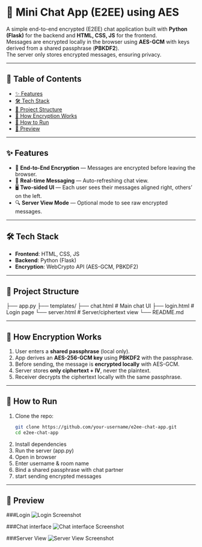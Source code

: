 # 🔐 Mini Chat App (E2EE) using AES

A simple end-to-end encrypted (E2EE) chat application built with **Python (Flask)** for the backend and **HTML, CSS, JS** for the frontend.  
Messages are encrypted locally in the browser using **AES-GCM** with keys derived from a shared passphrase (**PBKDF2**).  
The server only stores encrypted messages, ensuring privacy.

---

## 📑 Table of Contents
- [✨ Features](#-features)  
- [🛠️ Tech Stack](#️-tech-stack)  
- [📂 Project Structure](#-project-structure)  
- [🔐 How Encryption Works](#-how-encryption-works)  
- [🚀 How to Run](#-how-to-run)  
- [📸 Preview](#-preview)  

---

## ✨ Features
- 🔑 **End-to-End Encryption** — Messages are encrypted before leaving the browser.  
- 💬 **Real-time Messaging** — Auto-refreshing chat view.  
- 🖥 **Two-sided UI** — Each user sees their messages aligned right, others’ on the left.  
- 🔍 **Server View Mode** — Optional mode to see raw encrypted messages.

---

## 🛠 Tech Stack
- **Frontend**: HTML, CSS, JS
- **Backend**: Python (Flask)
- **Encryption**: WebCrypto API (AES-GCM, PBKDF2)

---

## 📂 Project Structure

├── app.py
├── templates/
    ├── chat.html        # Main chat UI
    ├── login.html       # Login page
    └── server.html      # Server/ciphertext view
└── README.md

---

## 🔐 How Encryption Works
1. User enters a **shared passphrase** (local only).  
2. App derives an **AES-256-GCM key** using **PBKDF2** with the passphrase.  
3. Before sending, the message is **encrypted locally** with AES-GCM.  
4. Server stores **only ciphertext + IV**, never the plaintext.  
5. Receiver decrypts the ciphertext locally with the same passphrase.  

---

## 🚀 How to Run
1. Clone the repo:  
   ```bash
   git clone https://github.com/your-username/e2ee-chat-app.git
   cd e2ee-chat-app
2. Install dependencies
3. Run the server (app.py)
4. Open in browser
5. Enter username & room name
6. Bind a shared passphrase with chat partner
7. start sending encrypted messages

---
## 📸 Preview
###Login
![Login Screenshot](screenshots/login.png)

###Chat interface
![Chat interface Screenshot](screenshots/chat.png)

###Server View
![Server View Screenshot](screenshots/server.png)


